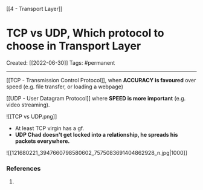 [[4 - Transport Layer]]

# TCP vs UDP, Which protocol to choose in Transport Layer
Created:  [[2022-06-30]]
Tags: #permanent 

---
[[TCP - Transmission Control Protocol]], 
when **ACCURACY is favoured** over speed (e.g. file transfer, or loading a webpage) 


[[UDP - User Datagram Protocol]] 
where **SPEED is more important** (e.g. video streaming).




![[TCP vs UDP.png]]
- At least TCP virgin has a gf.
- **UDP Chad doesn't get locked into a relationship, he spreads his packets everywhere.**



![[121680221_3947660798580602_7575083691404862928_n.jpg|1000]]













### References
1. 